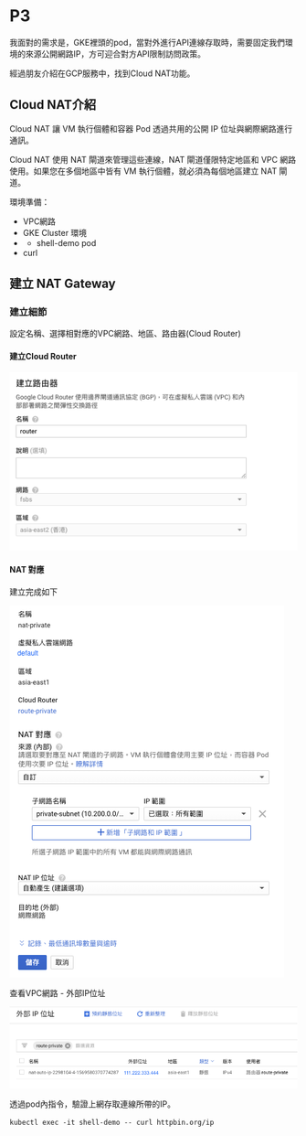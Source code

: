# P3

我面對的需求是，GKE裡頭的pod，當對外進行API連線存取時，需要固定我們環境的來源公開網路IP，方可迎合對方API限制訪問政策。

經過朋友介紹在GCP服務中，找到Cloud NAT功能。

## Cloud NAT介紹

Cloud NAT 讓 VM 執行個體和容器 Pod 透過共用的公開 IP 位址與網際網路進行通訊。

Cloud NAT 使用 NAT 閘道來管理這些連線，NAT 閘道僅限特定地區和 VPC 網路使用。如果您在多個地區中皆有 VM 執行個體，就必須為每個地區建立 NAT 閘道。

環境準備：

* VPC網路
* GKE Cluster 環境
* * shell-demo pod
* curl

## 建立 NAT Gateway

### 建立細節

設定名稱、選擇相對應的VPC網路、地區、路由器\(Cloud Router\)

#### 建立Cloud Router

![](../.gitbook/assets/image%20%282%29.png)

#### NAT 對應

建立完成如下

![](../.gitbook/assets/ying-mu-kuai-zhao-20190927-xia-wu-6.55.34.png)

查看VPC網路 - 外部IP位址

![](../.gitbook/assets/ying-mu-kuai-zhao-20190927-xia-wu-6.59.50.png)

透過pod內指令，驗證上網存取連線所帶的IP。

```text
kubectl exec -it shell-demo -- curl httpbin.org/ip
```

